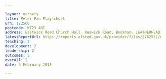 ```yaml
---

layout: nursery
title: Peter Pan Playschool
urn: 122566
postcode: KT23 4BE
address: Eastwick Road Church Hall  Keswick Road, Bookham, LEATHERHEAD, Surrey, KT23 4BE
latestReportUrl: https://reports.ofsted.gov.uk/provider/files/2762551/urn/122566.pdf
teaching: 2
development: 2
leadership: 2
outcomes: 2
overall: 2
date: 5 February 2018

---
```

